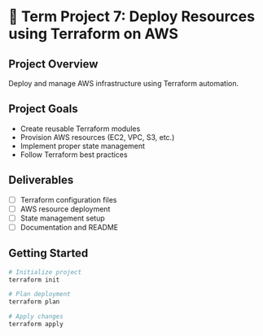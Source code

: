 # 🎯 Term Project 7: Deploy Resources using Terraform on AWS

## Project Overview
Deploy and manage AWS infrastructure using Terraform automation.

## Project Goals
- Create reusable Terraform modules
- Provision AWS resources (EC2, VPC, S3, etc.)
- Implement proper state management
- Follow Terraform best practices

## Deliverables
- [ ] Terraform configuration files
- [ ] AWS resource deployment
- [ ] State management setup
- [ ] Documentation and README

## Getting Started
```bash
# Initialize project
terraform init

# Plan deployment
terraform plan

# Apply changes
terraform apply
```
